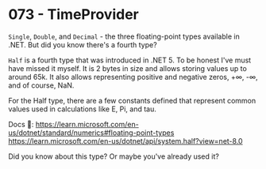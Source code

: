 # 073 - TimeProvider #

`Single`, `Double`, and `Decimal` - the three floating-point types available in .NET. But did you know there's a fourth type?

`Half` is a fourth type that was introduced in .NET 5. To be honest I've must have missed it myself. It is 2 bytes in size and allows storing values up to around 65k. It also allows representing positive and negative zeros, +∞, -∞, and of course, NaN.

For the Half type, there are a few constants defined that represent common values used in calculations like E, Pi, and tau.

Docs 📑: https://learn.microsoft.com/en-us/dotnet/standard/numerics#floating-point-types
https://learn.microsoft.com/en-us/dotnet/api/system.half?view=net-8.0

Did you know about this type? Or maybe you've already used it?

